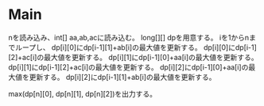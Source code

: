 # Main
nを読み込み、int[] aa,ab,acに読み込む。
long[][] dpを用意する。
iを1からnまでループし、
dp[i][0]にdp[i-1][1]+ab\[i\]の最大値を更新する。
dp[i][0]にdp[i-1][2]+ac\[i\]の最大値を更新する。
dp[i][1]にdp[i-1][0]+aa\[i\]の最大値を更新する。
dp[i][1]にdp[i-1][2]+ac[i]の最大値を更新する。
dp[i][2]にdp[i-1][0]+aa\[i\]の最大値を更新する。
dp[i][2]にdp[i-1][1]+ab[i]の最大値を更新する。

max(dp[n][0], dp[n][1], dp[n][2])を出力する。
